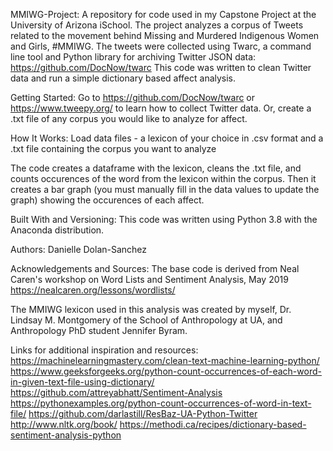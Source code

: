 MMIWG-Project:
A repository for code used in my Capstone Project at the University of Arizona iSchool. The project analyzes a corpus of Tweets related to the movement behind Missing and Murdered Indigenous Women and Girls, #MMIWG. The tweets were collected using Twarc, a command line tool and Python library for archiving Twitter JSON data: https://github.com/DocNow/twarc
This code was written to clean Twitter data and run a simple dictionary based affect analysis. 

Getting Started:
Go to https://github.com/DocNow/twarc or https://www.tweepy.org/ to learn how to collect Twitter data. Or, create a .txt file of any corpus you would like to analyze for affect.

How It Works:
Load data files - a lexicon of your choice in .csv format and a .txt file containing the corpus you want to analyze

The code creates a dataframe with the lexicon, cleans the .txt file, and counts occurences of the word from the lexicon within the corpus. Then it creates a bar graph (you must manually fill in the data values to update the graph) showing the occurences of each affect.

Built With and Versioning:
This code was written using Python 3.8 with the Anaconda distribution.

Authors:
Danielle Dolan-Sanchez

Acknowledgements and Sources:
The base code is derived from Neal Caren's workshop on Word Lists and Sentiment Analysis, May 2019
https://nealcaren.org/lessons/wordlists/

The MMIWG lexicon used in this analysis was created by myself, Dr. Lindsay M. Montgomery of the School of Anthropology at UA, and Anthropology PhD student Jennifer Byram.

Links for additional inspiration and resources:
https://machinelearningmastery.com/clean-text-machine-learning-python/
https://www.geeksforgeeks.org/python-count-occurrences-of-each-word-in-given-text-file-using-dictionary/
https://github.com/attreyabhatt/Sentiment-Analysis
https://pythonexamples.org/python-count-occurrences-of-word-in-text-file/
https://github.com/darlastill/ResBaz-UA-Python-Twitter
http://www.nltk.org/book/
https://methodi.ca/recipes/dictionary-based-sentiment-analysis-python
